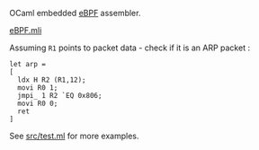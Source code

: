 OCaml embedded [eBPF](https://qmonnet.github.io/whirl-offload/2016/09/01/dive-into-bpf/) assembler.

[eBPF.mli](src/eBPF.mli)

Assuming `R1` points to packet data - check if it is an ARP packet :

```
let arp =
[
  ldx H R2 (R1,12);
  movi R0 1;
  jmpi_ 1 R2 `EQ 0x806;
  movi R0 0;
  ret
]
```

See [src/test.ml](src/test.ml) for more examples.
